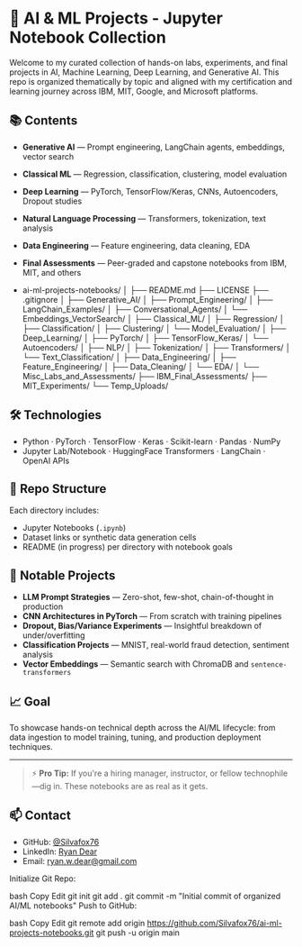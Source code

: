 # 🧠 AI & ML Projects - Jupyter Notebook Collection

Welcome to my curated collection of hands-on labs, experiments, and final projects in AI, Machine Learning, Deep Learning, and Generative AI. This repo is organized thematically by topic and aligned with my certification and learning journey across IBM, MIT, Google, and Microsoft platforms.

## 📚 Contents

- **Generative AI** — Prompt engineering, LangChain agents, embeddings, vector search
- **Classical ML** — Regression, classification, clustering, model evaluation
- **Deep Learning** — PyTorch, TensorFlow/Keras, CNNs, Autoencoders, Dropout studies
- **Natural Language Processing** — Transformers, tokenization, text analysis
- **Data Engineering** — Feature engineering, data cleaning, EDA
- **Final Assessments** — Peer-graded and capstone notebooks from IBM, MIT, and others

- ai-ml-projects-notebooks/
│
├── README.md
├── LICENSE
├── .gitignore
│
├── Generative_AI/
│   ├── Prompt_Engineering/
│   ├── LangChain_Examples/
│   ├── Conversational_Agents/
│   └── Embeddings_VectorSearch/
│
├── Classical_ML/
│   ├── Regression/
│   ├── Classification/
│   ├── Clustering/
│   └── Model_Evaluation/
│
├── Deep_Learning/
│   ├── PyTorch/
│   ├── TensorFlow_Keras/
│   └── Autoencoders/
│
├── NLP/
│   ├── Tokenization/
│   ├── Transformers/
│   └── Text_Classification/
│
├── Data_Engineering/
│   ├── Feature_Engineering/
│   ├── Data_Cleaning/
│   └── EDA/
│
└── Misc_Labs_and_Assessments/
    ├── IBM_Final_Assessments/
    ├── MIT_Experiments/
    └── Temp_Uploads/

## 🛠️ Technologies

- Python · PyTorch · TensorFlow · Keras · Scikit-learn · Pandas · NumPy  
- Jupyter Lab/Notebook · HuggingFace Transformers · LangChain · OpenAI APIs

## 🧩 Repo Structure

Each directory includes:
- Jupyter Notebooks (`.ipynb`)
- Dataset links or synthetic data generation cells
- README (in progress) per directory with notebook goals

## 🤖 Notable Projects

- **LLM Prompt Strategies** — Zero-shot, few-shot, chain-of-thought in production
- **CNN Architectures in PyTorch** — From scratch with training pipelines
- **Dropout, Bias/Variance Experiments** — Insightful breakdown of under/overfitting
- **Classification Projects** — MNIST, real-world fraud detection, sentiment analysis
- **Vector Embeddings** — Semantic search with ChromaDB and `sentence-transformers`

## 📈 Goal

To showcase hands-on technical depth across the AI/ML lifecycle: from data ingestion to model training, tuning, and production deployment techniques.

---

> ⚡ **Pro Tip:** If you're a hiring manager, instructor, or fellow technophile—dig in. These notebooks are as real as it gets.

## 📫 Contact

- GitHub: [@Silvafox76](https://github.com/Silvafox76)
- LinkedIn: [Ryan Dear](https://www.linkedin.com/in/ryan-dear)
- Email: ryan.w.dear@gmail.com


Initialize Git Repo:

bash
Copy
Edit
git init
git add .
git commit -m "Initial commit of organized AI/ML notebooks"
Push to GitHub:

bash
Copy
Edit
git remote add origin https://github.com/Silvafox76/ai-ml-projects-notebooks.git
git push -u origin main
